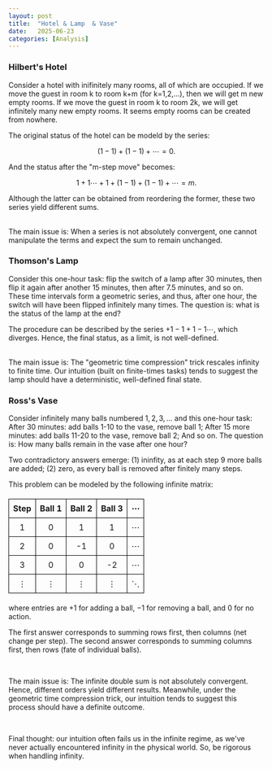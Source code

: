 ```yaml
---
layout: post
title:  "Hotel & Lamp  & Vase"
date:   2025-06-23
categories: [Analysis]
---
```

### Hilbert's Hotel
Consider a hotel with inifinitely many rooms, all of which are occupied. If we move the guest in room k to room k+m (for k=1,2,...), then we will get m new empty rooms. 
If we move the guest in room k to room 2k, we will get infinitely many new empty rooms. It seems empty rooms can be created from nowhere. 

The original status of the hotel can be modeld by the series: 

$$
(1-1)+(1-1)+\cdots=0. 
$$ 

And the status after the "m-step move" becomes: 

$$
1+1 \cdots +1 + (1-1) + (1-1) +\cdots = m. 
$$

Although the latter can be obtained from reordering the former, these two series yield different sums. 

<br>
The main issue is: When a series is not absolutely convergent, one cannot manipulate the terms and expect the sum to remain unchanged. 

<br>


### Thomson's Lamp 
Consider this one-hour task: flip the switch of a lamp after 30 minutes, then flip it again after another 15 minutes, then after 7.5 minutes, and so on. These time intervals form a geometric series, and thus, after one hour, the switch will have been flipped infinitely many times. The question is: what is the status of the lamp at the end?

The procedure can be described by the series $+1-1+1-1\cdots$, which diverges. Hence, the final status, as a limit, is not well-defined. 

<br>
The main issue is: The "geometric time compression" trick rescales infinity to finite time. Our intuition (built on finite-times tasks) tends to suggest the lamp should have a deterministic, well-defined final state. 

<br>

### Ross's Vase
Consider infinitely many balls numbered $1, 2, 3, \ldots$ and this one-hour task: After 30 minutes: add balls 1-10 to the vase, remove ball 1; After 15 more minutes: add balls 11-20 to the vase, remove ball 2; And so on. The question is: How many balls remain in the vase after one hour?

Two contradictory answers emerge: (1) ininfity, as at each step 9 more balls are added; (2) zero, as every ball is removed after finitely many steps. 

This problem can be modeled by the following infinite matrix:

<table style="border-collapse: collapse; margin: 20px auto;">
  <tr>
    <th style="border: 1px solid black; padding: 8px;">Step</th>
    <th style="border: 1px solid black; padding: 8px;">Ball 1</th>
    <th style="border: 1px solid black; padding: 8px;">Ball 2</th>
    <th style="border: 1px solid black; padding: 8px;">Ball 3</th>
    <th style="border: 1px solid black; padding: 8px;">⋯</th>
  </tr>
  <tr>
    <td style="border: 1px solid black; padding: 8px; text-align: center;">1</td>
    <td style="border: 1px solid black; padding: 8px; text-align: center;">0</td>
    <td style="border: 1px solid black; padding: 8px; text-align: center;">1</td>
    <td style="border: 1px solid black; padding: 8px; text-align: center;">1</td>
    <td style="border: 1px solid black; padding: 8px; text-align: center;">⋯</td>
  </tr>
  <tr>
    <td style="border: 1px solid black; padding: 8px; text-align: center;">2</td>
    <td style="border: 1px solid black; padding: 8px; text-align: center;">0</td>
    <td style="border: 1px solid black; padding: 8px; text-align: center;">-1</td>
    <td style="border: 1px solid black; padding: 8px; text-align: center;">0</td>
    <td style="border: 1px solid black; padding: 8px; text-align: center;">⋯</td>
  </tr>
  <tr>
    <td style="border: 1px solid black; padding: 8px; text-align: center;">3</td>
    <td style="border: 1px solid black; padding: 8px; text-align: center;">0</td>
    <td style="border: 1px solid black; padding: 8px; text-align: center;">0</td>
    <td style="border: 1px solid black; padding: 8px; text-align: center;">-2</td>
    <td style="border: 1px solid black; padding: 8px; text-align: center;">⋯</td>
  </tr>
  <tr>
    <td style="border: 1px solid black; padding: 8px; text-align: center;">⋮</td>
    <td style="border: 1px solid black; padding: 8px; text-align: center;">⋮</td>
    <td style="border: 1px solid black; padding: 8px; text-align: center;">⋮</td>
    <td style="border: 1px solid black; padding: 8px; text-align: center;">⋮</td>
    <td style="border: 1px solid black; padding: 8px; text-align: center;">⋱</td>
  </tr>
</table>


where entries are $+1$ for adding a ball, $-1$ for removing a ball, and $0$ for no action.

The first answer corresponds to summing rows first, then columns (net change per step). The second answer corresponds to summing columns first, then rows (fate of individual balls). 

<br>

The main issue is:  The infinite double sum is not absolutely convergent. Hence, different orders yield different results. 
Meanwhile, under the geometric time compression trick, our intuition tends to suggest this process should have a definite outcome. 

<br> 

Final thought: our intuition often fails us in the infinite regime, as we've never actually encountered infinity in the physical world. So, be rigorous when handling infinity. 

